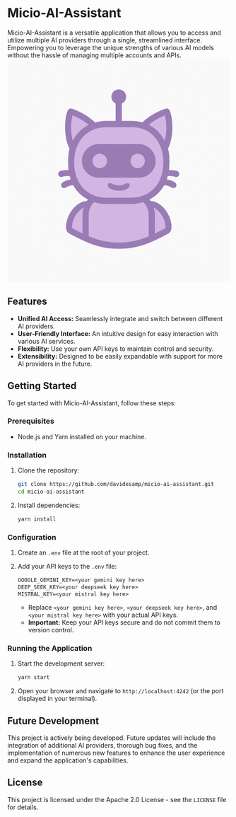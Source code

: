# Micio-AI-Assistant

Micio-AI-Assistant is a versatile application that allows you to access and utilize multiple AI providers through a single, streamlined interface. Empowering you to leverage the unique strengths of various AI models without the hassle of managing multiple accounts and APIs.
![Micio Logo](src/icons/micio-ai-pink.png)

## Features

* **Unified AI Access:** Seamlessly integrate and switch between different AI providers.
* **User-Friendly Interface:** An intuitive design for easy interaction with various AI services.
* **Flexibility:** Use your own API keys to maintain control and security.
* **Extensibility:** Designed to be easily expandable with support for more AI providers in the future.

## Getting Started

To get started with Micio-AI-Assistant, follow these steps:

### Prerequisites

* Node.js and Yarn installed on your machine.

### Installation

1.  Clone the repository:

    ```bash
    git clone https://github.com/davidesamp/micio-ai-assistant.git
    cd micio-ai-assistant
    ```

2.  Install dependencies:

    ```bash
    yarn install
    ```

### Configuration

1.  Create an `.env` file at the root of your project.

2.  Add your API keys to the `.env` file:

    ```
    GOOGLE_GEMINI_KEY=<your gemini key here>
    DEEP_SEEK_KEY=<your deepseek key here>
    MISTRAL_KEY=<your mistral key here>
    ```

    * Replace `<your gemini key here>`, `<your deepseek key here>`, and `<your mistral key here>` with your actual API keys.
    * **Important:** Keep your API keys secure and do not commit them to version control.

### Running the Application

1.  Start the development server:

    ```bash
    yarn start
    ```

2.  Open your browser and navigate to `http://localhost:4242` (or the port displayed in your terminal).

## Future Development

This project is actively being developed. Future updates will include the integration of additional AI providers, thorough bug fixes, and the implementation of numerous new features to enhance the user experience and expand the application's capabilities.

## License

This project is licensed under the Apache 2.0 License - see the `LICENSE` file for details.
